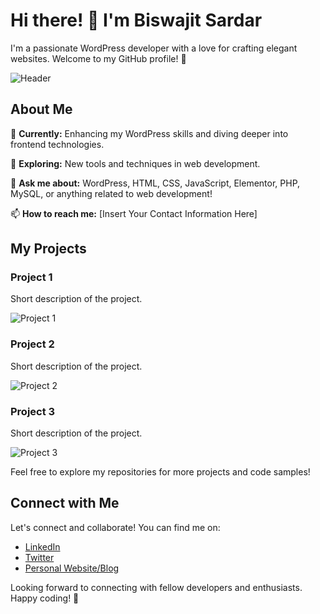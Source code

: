 # Hi there! 👋 I'm Biswajit Sardar

I'm a passionate WordPress developer with a love for crafting elegant websites. Welcome to my GitHub profile! 🌟

![Header](https://via.placeholder.com/800x200)

## About Me

🔭 **Currently:** Enhancing my WordPress skills and diving deeper into frontend technologies.

🌱 **Exploring:** New tools and techniques in web development.

💬 **Ask me about:** WordPress, HTML, CSS, JavaScript, Elementor, PHP, MySQL, or anything related to web development!

📫 **How to reach me:** [Insert Your Contact Information Here]

## My Projects

### Project 1

Short description of the project.

![Project 1](https://via.placeholder.com/300)

### Project 2

Short description of the project.

![Project 2](https://via.placeholder.com/300)

### Project 3

Short description of the project.

![Project 3](https://via.placeholder.com/300)

Feel free to explore my repositories for more projects and code samples!

## Connect with Me

Let's connect and collaborate! You can find me on:

- [LinkedIn](link/to/linkedin)
- [Twitter](link/to/twitter)
- [Personal Website/Blog](link/to/website)

Looking forward to connecting with fellow developers and enthusiasts. Happy coding! 🚀
